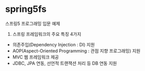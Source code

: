 # spring5fs
스프링5 프로그래밍 입문 예제

1. 스프링 프레임워크의 주요 특징 4가지
  - 의존주입(Dependency Injection : DI) 지원
  - AOP(Aspect-Oriented Programming : 관점 지향 프로그래밍) 지원
  - MVC 웹 프레임워크 제공
  - JDBC, JPA 연동, 선언적 트랜잭션 처리 등 DB 연동 지원
